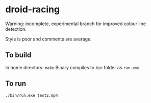 # droid-racing

Warning: incomplete, experimental branch for improved colour line detection.

Style is poor and comments are average.

## To build ##

In home directory: `make`
Binary compiles to `bin` folder as `run.exe`

## To run ##
```
./bin/run.exe test2.mp4
```
